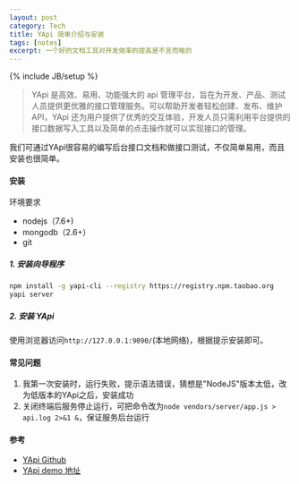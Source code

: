 ```yaml
---
layout: post
category: Tech
title: YApi 简单介绍与安装
tags: [notes]
excerpt: 一个好的文档工具对开发效率的提高是不言而喻的
---
```


{% include JB/setup %}

> YApi 是高效、易用、功能强大的 api 管理平台，旨在为开发、产品、测试人员提供更优雅的接口管理服务。可以帮助开发者轻松创建、发布、维护 API，YApi 还为用户提供了优秀的交互体验，开发人员只需利用平台提供的接口数据写入工具以及简单的点击操作就可以实现接口的管理。

我们可通过YApi很容易的编写后台接口文档和做接口测试，不仅简单易用，而且安装也很简单。

#### 安装

环境要求

* nodejs（7.6+)
* mongodb（2.6+）
* git

##### 1. 安装向导程序

```sh
npm install -g yapi-cli --registry https://registry.npm.taobao.org
yapi server 
```
##### 2. 安装 YApi

使用浏览器访问`http://127.0.0.1:9090/`(本地网络)，根据提示安装即可。

#### 常见问题

1. 我第一次安装时，运行失败，提示语法错误，猜想是"NodeJS"版本太低，改为低版本的YApi之后，安装成功
2. 关闭终端后服务停止运行，可把命令改为`node vendors/server/app.js > api.log 2>&1 &`，保证服务后台运行

#### 参考

* [YApi Github](https://github.com/YMFE/yapi)
* [YApi demo 地址](https://yapi.demo.qunar.com)